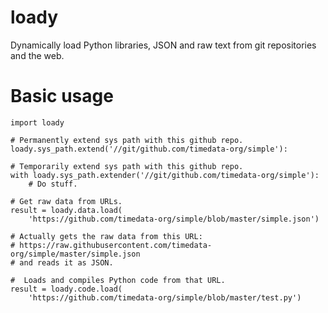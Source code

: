 # loady

Dynamically load Python libraries, JSON and raw text from git repositories and
the web.

# Basic usage

    import loady

    # Permanently extend sys path with this github repo.
    loady.sys_path.extend('//git/github.com/timedata-org/simple'):

    # Temporarily extend sys path with this github repo.
    with loady.sys_path.extender('//git/github.com/timedata-org/simple'):
        # Do stuff.

    # Get raw data from URLs.
    result = loady.data.load(
        'https://github.com/timedata-org/simple/blob/master/simple.json')

    # Actually gets the raw data from this URL:
    # https://raw.githubusercontent.com/timedata-org/simple/master/simple.json
    # and reads it as JSON.

    #  Loads and compiles Python code from that URL.
    result = loady.code.load(
        'https://github.com/timedata-org/simple/blob/master/test.py')
